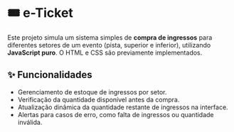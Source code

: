 # 🎟️ e-Ticket

Este projeto simula um sistema simples de **compra de ingressos** para diferentes setores de um evento (pista, superior e inferior), utilizando **JavaScript puro**. O HTML e CSS são previamente implementados.

## ✨ Funcionalidades

- Gerenciamento de estoque de ingressos por setor.
- Verificação da quantidade disponível antes da compra.
- Atualização dinâmica da quantidade restante de ingressos na interface.
- Alertas para casos de erro, como falta de ingressos ou quantidade inválida.